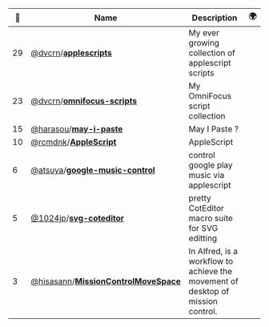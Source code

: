 |:star2: | Name | Description | 🌍|
|---|---|---|---|
|29|[@dvcrn](https://github.com/dvcrn)/[**applescripts**](https://github.com/dvcrn/applescripts)|My ever growing collection of applescript scripts||
|23|[@dvcrn](https://github.com/dvcrn)/[**omnifocus-scripts**](https://github.com/dvcrn/omnifocus-scripts)|My OmniFocus script collection||
|15|[@harasou](https://github.com/harasou)/[**may-i-paste**](https://github.com/harasou/may-i-paste)|May I Paste ?||
|10|[@rcmdnk](https://github.com/rcmdnk)/[**AppleScript**](https://github.com/rcmdnk/AppleScript)|AppleScript||
|6|[@atsuya](https://github.com/atsuya)/[**google-music-control**](https://github.com/atsuya/google-music-control)|control google play music via applescript||
|5|[@1024jp](https://github.com/1024jp)/[**svg-coteditor**](https://github.com/1024jp/svg-coteditor)|pretty CotEditor macro suite for SVG editting||
|3|[@hisasann](https://github.com/hisasann)/[**MissionControlMoveSpace**](https://github.com/hisasann/MissionControlMoveSpace)|In Alfred, is a workflow to achieve the movement of desktop of mission control.||

